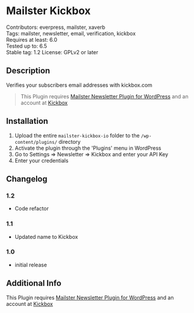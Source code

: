 # Mailster Kickbox

Contributors: everpress, mailster, xaverb  
Tags: mailster, newsletter, email, verification, kickbox  
Requires at least: 6.0  
Tested up to: 6.5  
Stable tag: 1.2
License: GPLv2 or later

## Description

Verifies your subscribers email addresses with kickbox.com

> This Plugin requires [Mailster Newsletter Plugin for WordPress](https://mailster.co/?utm_campaign=wporg&utm_source=wordpress.org&utm_medium=readme&utm_term=Kickbox) and an account at [Kickbox](https://kickbox.com)

## Installation

1. Upload the entire `mailster-kickbox-io` folder to the `/wp-content/plugins/` directory
2. Activate the plugin through the 'Plugins' menu in WordPress
3. Go to Settings => Newsletter => Kickbox and enter your API Key
4. Enter your credentials

## Changelog

### 1.2

- Code refactor

### 1.1

- Updated name to Kickbox

### 1.0

- initial release

## Additional Info

This Plugin requires [Mailster Newsletter Plugin for WordPress](https://mailster.co/?utm_campaign=wporg&utm_source=wordpress.org&utm_medium=readme&utm_term=Kickbox) and an account at [Kickbox](https://kickbox.com)

